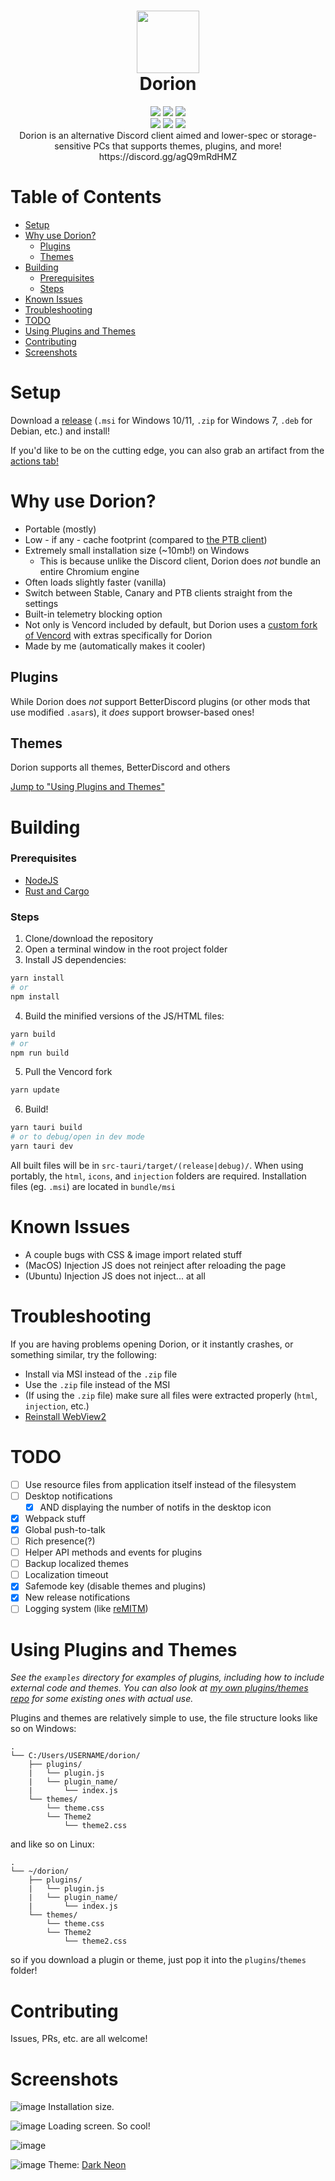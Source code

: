 <h1 align="center">
 <img height="100px" src="https://user-images.githubusercontent.com/25207995/233253555-7f398710-bf80-4241-9397-b01930e56714.png" />
 <br />
 Dorion
</h1>
<div align="center">
 <img src="https://img.shields.io/github/actions/workflow/status/SpikeHD/Dorion/build.yml" />
 <img src="https://img.shields.io/github/package-json/v/SpikeHD/Dorion" />
 <img src="https://img.shields.io/github/repo-size/SpikeHD/Dorion" />
</div>
<div align="center">
 <img src="https://img.shields.io/github/commit-activity/m/SpikeHD/Dorion" />
 <img src="https://img.shields.io/github/release-date/SpikeHD/Dorion" />
 <img src="https://img.shields.io/github/stars/SpikeHD/Dorion" />
</div>

<div align="center">
Dorion is an alternative Discord client aimed and lower-spec or storage-sensitive PCs that supports themes, plugins, and more!
 <br />
 https://discord.gg/agQ9mRdHMZ
</div>

# Table of Contents

* [Setup](#setup)
* [Why use Dorion?](#why-use-dorion)
  * [Plugins](#plugins)
  * [Themes](#themes)
* [Building](#building)
  * [Prerequisites](#prerequisites)
  * [Steps](#steps)
* [Known Issues](#known-issues)
* [Troubleshooting](#troubleshooting)
* [TODO](#todo)
* [Using Plugins and Themes](#using-plugins-and-themes)
* [Contributing](#contributing)
* [Screenshots](#screenshots)

# Setup

Download a [release](https://github.com/SpikeHD/Dorion/releases) (`.msi` for Windows 10/11, `.zip` for Windows 7, `.deb` for Debian, etc.) and install!

If you'd like to be on the cutting edge, you can also grab an artifact from the [actions tab!](https://github.com/SpikeHD/Dorion/actions/workflows/build.yml)

# Why use Dorion?

* Portable (mostly)
* Low - if any - cache footprint (compared to [the PTB client](https://user-images.githubusercontent.com/25207995/189549033-b372ca74-5f30-4864-b71a-10a88405537a.png))
* Extremely small installation size (~10mb!) on Windows
  * This is because unlike the Discord client, Dorion does *not* bundle an entire Chromium engine
* Often loads slightly faster (vanilla)
* Switch between Stable, Canary and PTB clients straight from the settings
* Built-in telemetry blocking option
* Not only is Vencord included by default, but Dorion uses a [custom fork of Vencord](https://github.com/SpikeHD/Vencordorion) with extras specifically for Dorion
* Made by me (automatically makes it cooler)

## Plugins

While Dorion does *not* support BetterDiscord plugins (or other mods that use modified `.asar`s), it *does* support browser-based ones!

## Themes

Dorion supports all themes, BetterDiscord and others

[Jump to "Using Plugins and Themes"](#using-plugins-and-themes)

# Building

### Prerequisites

* [NodeJS](https://nodejs.org)
* [Rust and Cargo](https://www.rust-lang.org/tools/install)

### Steps

1. Clone/download the repository
2. Open a terminal window in the root project folder
3. Install JS dependencies:
  ```sh
  yarn install
  # or
  npm install
  ```
4. Build the minified versions of the JS/HTML files:
  ```sh
  yarn build
  # or
  npm run build
  ```
5. Pull the Vencord fork
  ```sh
  yarn update
  ```
6. Build!
  ```sh
  yarn tauri build
  # or to debug/open in dev mode
  yarn tauri dev
  ```

All built files will be in `src-tauri/target/(release|debug)/`. When using portably, the `html`, `icons`, and `injection` folders are required. Installation files (eg. `.msi`) are located in `bundle/msi`

# Known Issues

* A couple bugs with CSS & image import related stuff
* (MacOS) Injection JS does not reinject after reloading the page
* (Ubuntu) Injection JS does not inject... at all

# Troubleshooting

If you are having problems opening Dorion, or it instantly crashes, or something similar, try the following:
* Install via MSI instead of the `.zip` file
* Use the `.zip` file instead of the MSI
* (If using the `.zip` file) make sure all files were extracted properly (`html`, `injection`, etc.)
* [Reinstall WebView2](https://developer.microsoft.com/en-us/microsoft-edge/webview2/)


# TODO

* [ ] Use resource files from application itself instead of the filesystem
* [ ] Desktop notifications
  * [x] AND displaying the number of notifs in the desktop icon
* [x] Webpack stuff
* [x] Global push-to-talk
* [ ] Rich presence(?)
* [ ] Helper API methods and events for plugins
* [ ] Backup localized themes
* [ ] Localization timeout
* [x] Safemode key (disable themes and plugins)
* [x] New release notifications
* [ ] Logging system (like [reMITM](https://github.com/SpikeHD/reMITM))

# Using Plugins and Themes

*See the `examples` directory for examples of plugins, including how to include external code and themes. You can also look at [my own plugins/themes repo](https://github.com/SpikeHD/DorionPluginsAndThemes) for some existing ones with actual use.*

Plugins and themes are relatively simple to use, the file structure looks like so on Windows:

```
.
└── C:/Users/USERNAME/dorion/
    ├── plugins/
    |   └── plugin.js
    |   └── plugin_name/
    |       └── index.js
    └── themes/
        └── theme.css
        └── Theme2
            └── theme2.css
```

and like so on Linux:

```
.
└── ~/dorion/
    ├── plugins/
    |   └── plugin.js
    |   └── plugin_name/
    |       └── index.js
    └── themes/
        └── theme.css
        └── Theme2
            └── theme2.css
```

so if you download a plugin or theme, just pop it into the `plugins`/`themes` folder!

# Contributing

Issues, PRs, etc. are all welcome!

# Screenshots

![image](https://user-images.githubusercontent.com/25207995/202989727-e467e711-b916-42d8-ad0c-4cbbb645a133.png)
Installation size.

![image](https://user-images.githubusercontent.com/25207995/202835496-d10156bf-803c-4d3e-804f-761618ba8bb8.png)
Loading screen. So cool!

![image](https://github.com/SpikeHD/Dorion/assets/25207995/3958ad8f-6bb3-4e1d-b8a8-aae1d4d07157)

![image](https://user-images.githubusercontent.com/25207995/202835451-31432fbd-69f1-4564-8830-59ebfcfde7fe.png)
Theme: [Dark Neon](https://betterdiscord.app/theme/Dark%20Neon)

